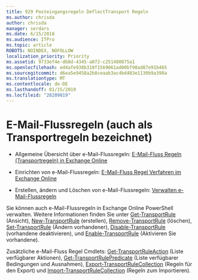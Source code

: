 ```yaml
---
title: 929 Posteingangsregeln DeflectTransport Regeln
ms.author: chrisda
author: chrisda
manager: serdars
ms.date: 6/15/2018
ms.audience: ITPro
ms.topic: article
ROBOTS: NOINDEX, NOFOLLOW
localization_priority: Priority
ms.assetid: 9733ef4e-db8d-4345-a072-c251480875a1
ms.openlocfilehash: ed4afe938b310f1569061ad00bf90ad87e91b465
ms.sourcegitcommit: d6ea5e9458a2b8ceaab3ac4bd483e1130b9a398a
ms.translationtype: MT
ms.contentlocale: de-DE
ms.lasthandoff: 01/15/2019
ms.locfileid: "28289819"
---
```

# <a name="mail-flow-rules-also-known-as-transport-rules"></a>E-Mail-Flussregeln (auch als Transportregeln bezeichnet)

- Allgemeine Übersicht über e-Mail-Flussregeln: [E-Mail-Fluss Regeln (Transportregeln) in Exchange Online](https://technet.microsoft.com/library/jj919238.aspx)
    
- Einrichten von e-Mail-Flussregeln: [E-Mail-Fluss Regel Verfahren im Exchange Online](https://technet.microsoft.com/library/dn600436.aspx)
    
- Erstellen, ändern und Löschen von e-Mail-Flussregeln: [Verwalten e-Mail-Flussregeln](https://technet.microsoft.com/library/jj657505.aspx)
    
Sie können auch e-Mail-Flussregeln in Exchange Online PowerShell verwalten. Weitere Informationen finden Sie unter [Get-TransportRule](https://docs.microsoft.com/powershell/module/exchange/policy-and-compliance/get-transportrule) (Ansicht), [New-TransportRule](https://docs.microsoft.com/powershell/module/exchange/policy-and-compliance/new-transportrule) (erstellen), [Remove-TransportRule](https://docs.microsoft.com/powershell/module/exchange/policy-and-compliance/remove-transportrule) (löschen), [Set-TransportRule](https://docs.microsoft.com/powershell/module/exchange/policy-and-compliance/set-transportrule) (Ändern vorhandener), [Disable-TransportRule](https://docs.microsoft.com/powershell/module/exchange/policy-and-compliance/disable-transportrule) (vorhandene deaktivieren), und [Enable-TransportRule](https://docs.microsoft.com/powershell/module/exchange/policy-and-compliance/enable-transportrule) (Aktivieren Sie vorhandene). 
  
Zusätzliche e-Mail-Fluss Regel Cmdlets: [Get-TransportRuleAction](https://docs.microsoft.com/powershell/module/exchange/policy-and-compliance/get-transportruleaction) (Liste verfügbarer Aktionen), [Get-TransportRulePredicate](https://docs.microsoft.com/powershell/module/exchange/policy-and-compliance/get-transportrulepredicate) (Liste verfügbarer Bedingungen und Ausnahmen), [Export-TransportRuleCollection](https://docs.microsoft.com/powershell/module/exchange/policy-and-compliance/export-transportrulecollection) (Regeln für den Export) und [ Import-TransportRuleCollection](https://docs.microsoft.com/powershell/module/exchange/policy-and-compliance/import-transportrulecollection) (Regeln zum Importieren). 
  

